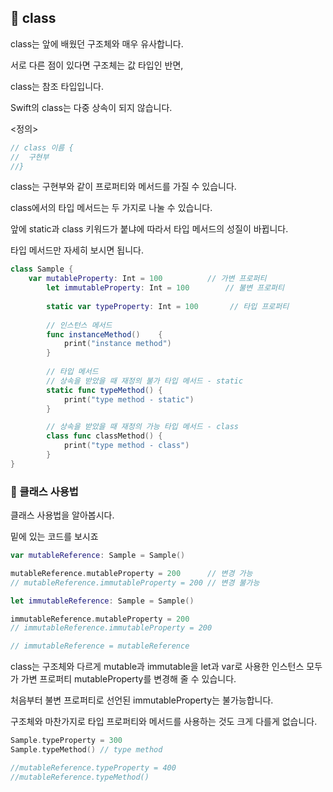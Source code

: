 ## 📌 class

class는 앞에 배웠던 구조체와 매우 유사합니다.

서로 다른 점이 있다면 구조체는 값 타입인 반면,

class는 참조 타입입니다.

Swift의 class는 다중 상속이 되지 않습니다.

<정의>
```swift
// class 이름 {
//	구현부
//}
```

class는 구현부와 같이 프로퍼티와 메서드를 가질 수 있습니다.

class에서의 타입 메서드는 두 가지로 나눌 수 있습니다.

앞에 static과 class 키워드가 붙냐에 따라서 타입 메서드의 성질이 바뀝니다.

타입 메서드만 자세히 보시면 됩니다.

```swift
class Sample {
	var mutableProperty: Int = 100        	// 가변 프로퍼티
    	let immutableProperty: Int = 100    	// 불변 프로퍼티
        
        static var typeProperty: Int = 100   	 // 타입 프로퍼티
        
        // 인스턴스 메서드
        func instanceMethod()    {
            print("instance method")
        }
    
        // 타입 메서드
        // 상속을 받았을 때 재정의 불가 타입 메서드 - static
        static func typeMethod() {
            print("type method - static")
        }

        // 상속을 받았을 때 재정의 가능 타입 메서드 - class
        class func classMethod() {
            print("type method - class")
        }
}
```


### 📐 클래스 사용법
클래스 사용법을 알아봅시다.

밑에 있는 코드를 보시죠
```swift
var mutableReference: Sample = Sample()

mutableReference.mutableProperty = 200		// 변경 가능
// mutableReference.immutableProperty = 200	// 변경 불가능

let immutableReference: Sample = Sample()

immutableReference.mutableProperty = 200
// immutableReference.immutableProperty = 200

// immutableReference = mutableReference
```

class는 구조체와 다르게 mutable과 immutable을 let과 var로 사용한 인스턴스 
모두가 가변 프로퍼티 mutableProperty를 변경해 줄 수 있습니다.

처음부터 불변 프로퍼티로 선언된 immutableProperty는 불가능합니다.


구조체와 마찬가지로 타입 프로퍼티와 메서드를 사용하는 것도 크게 다를게 없습니다.
```swift
Sample.typeProperty = 300
Sample.typeMethod()	// type method

//mutableReference.typeProperty = 400
//mutableReference.typeMethod()
```

